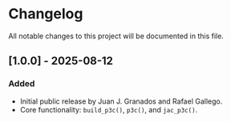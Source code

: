 # Changelog

All notable changes to this project will be documented in this file.

## [1.0.0] - 2025-08-12
### Added
- Initial public release by Juan J. Granados and Rafael Gallego.
- Core functionality: `build_p3c()`, `p3c()`, and `jac_p3c()`.
